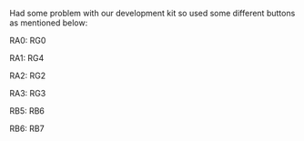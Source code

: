 Had some problem with our development kit so used some different buttons as mentioned below:

RA0: RG0

RA1: RG4

RA2: RG2

RA3: RG3

RB5: RB6

RB6: RB7
